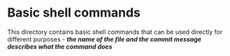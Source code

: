 # Basic shell commands <br>
This directory contains basic shell commands that can be used directly for different purposes - ***the name of the file and the commit message describes what the command does***
